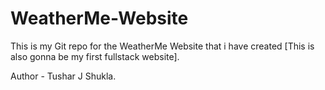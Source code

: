 # WeatherMe-Website
This is my Git repo for the WeatherMe Website that i have created [This is also gonna be my first fullstack website].

Author - Tushar J Shukla.
